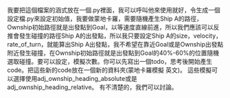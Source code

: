 我要把這個檔案的涵式放在一個.py裡面，我可以呼叫他來使用就好，令生成一個設定檔.py來設定初始值，我要做蒙地卡羅，需要隨機產生Ship A的路徑，Ownship初始路徑就是出發點到Goal，以等速度直線前進，所以我們應該可以反推會發生碰撞的路徑Ship A的出發點，所以我只要設定Ship A的size，velocity，rate_of_turn，就能算出Ship A出發點，我不希望在靠近Goal或是Ownship出發點附近發生碰撞，在Ownship初始路徑就是出發點到Goal的40%-60%的位置隨機選取碰撞。要可以設定，模擬次數。你可以先寫出一個todo，思考後開始產生code。把這些新的code放在一個新的資料夾(蒙地卡羅模擬 英文)。
這些模擬可以選擇使用adj_ownship_heading_absolute或是adj_ownship_heading_relative。
有不清楚的，我們可以討論。